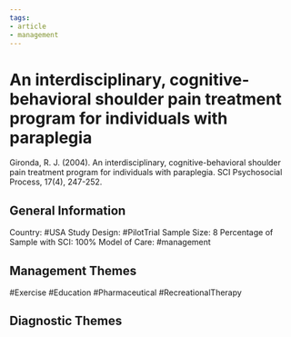 ```yaml
---
tags:
- article
- management
---
```


# An interdisciplinary, cognitive-behavioral shoulder pain treatment program for individuals with paraplegia
Gironda, R. J. (2004). An interdisciplinary, cognitive-behavioral shoulder pain treatment program for individuals with paraplegia. SCI Psychosocial Process, 17(4), 247-252.

## General Information
Country: #USA 
Study Design: #PilotTrial 
Sample Size: 8
Percentage of Sample with SCI: 100%
Model of Care: #management 

## Management Themes
#Exercise #Education #Pharmaceutical #RecreationalTherapy

## Diagnostic Themes
